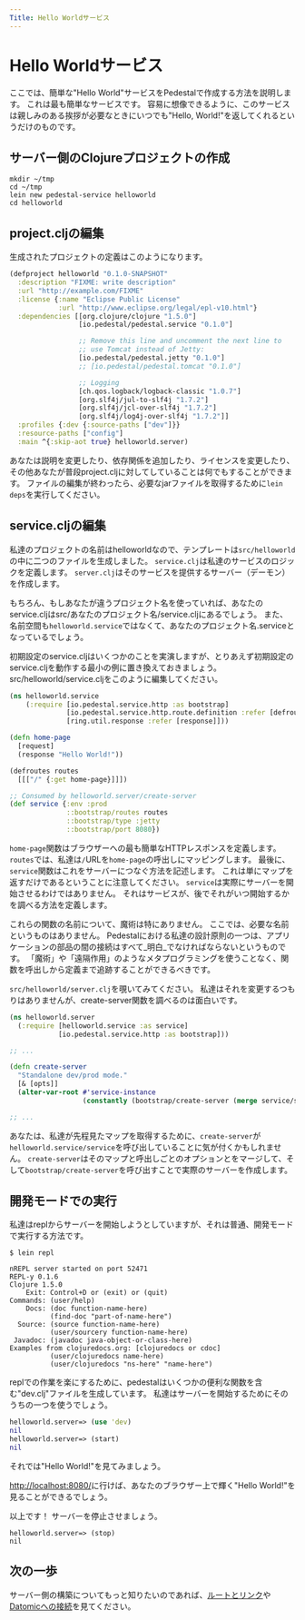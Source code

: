 ```yaml
---
Title: Hello Worldサービス
---
```


<!--
 Copyright 2013 Relevance, Inc.

 The use and distribution terms for this software are covered by the
 Eclipse Public License 1.0 (http://opensource.org/licenses/eclipse-1.0)
 which can be found in the file epl-v10.html at the root of this distribution.

 By using this software in any fashion, you are agreeing to be bound by
 the terms of this license.

 You must not remove this notice, or any other, from this software.
-->

# Hello Worldサービス

<!--
This explains how to create a simple "Hello World" service on
Pedestal. This is the simplest ever service. As you can easily guess,
the service just responds with "Hello, World!" whenever you need a
friendly greeting.
-->

ここでは、簡単な"Hello World"サービスをPedestalで作成する方法を説明します。
これは最も簡単なサービスです。
容易に想像できるように、このサービスは親しみのある挨拶が必要なときにいつでも"Hello, World!"を返してくれるというだけのものです。

## サーバー側のClojureプロジェクトの作成

```
mkdir ~/tmp
cd ~/tmp
lein new pedestal-service helloworld
cd helloworld
```

## project.cljの編集

<!--
The generated project definition looks like this:
-->

生成されたプロジェクトの定義はこのようになります。

```clojure
(defproject helloworld "0.1.0-SNAPSHOT"
  :description "FIXME: write description"
  :url "http://example.com/FIXME"
  :license {:name "Eclipse Public License"
            :url "http://www.eclipse.org/legal/epl-v10.html"}
  :dependencies [[org.clojure/clojure "1.5.0"]
                 [io.pedestal/pedestal.service "0.1.0"]

                 ;; Remove this line and uncomment the next line to
                 ;; use Tomcat instead of Jetty:
                 [io.pedestal/pedestal.jetty "0.1.0"]
                 ;; [io.pedestal/pedestal.tomcat "0.1.0"]

                 ;; Logging
                 [ch.qos.logback/logback-classic "1.0.7"]
                 [org.slf4j/jul-to-slf4j "1.7.2"]
                 [org.slf4j/jcl-over-slf4j "1.7.2"]
                 [org.slf4j/log4j-over-slf4j "1.7.2"]]
  :profiles {:dev {:source-paths ["dev"]}}
  :resource-paths ["config"]
  :main ^{:skip-aot true} helloworld.server)
```

<!--
You may want to change the description, add dependencies, change the
license, or whatever else you'd normally do to project.clj. Once you
finish editing the file, run `lein deps` to fetch any jars you need.
-->

あなたは説明を変更したり、依存関係を追加したり、ライセンスを変更したり、その他あなたが普段project.cljに対してしていることは何でもすることができます。
ファイルの編集が終わったら、必要なjarファイルを取得するために`lein deps`を実行してください。

## service.cljの編集

<!--
Our project name is helloworld, so the template generated two files
under `src/helloworld`. `service.clj` defines the logic of our 
service. `server.clj` creates a server (a daemon) to host that
service.
-->

私達のプロジェクトの名前はhelloworldなので、テンプレートは`src/helloworld`の中に二つのファイルを生成しました。
`service.clj`は私達のサービスのロジックを定義します。
`server.clj`はそのサービスを提供するサーバー（デーモン）を作成します。

<!--
Of course, if you used a different project name, your service.clj
would be src/your-project-name-here/service.clj. Also, the namespace
will be your-project-name-here.service instead of `helloworld.service`.
-->

もちろん、もしあなたが違うプロジェクト名を使っていれば、あなたのservice.cljはsrc/あなたのプロジェクト名/service.cljにあるでしょう。
また、名前空間も`helloworld.service`ではなくて、あなたのプロジェクト名.serviceとなっているでしょう。

<!--
The default service.clj demonstrates a few things, but for now let's
replace the default service.clj with the smallest example that will
work. Edit src/helloworld/service.clj until it looks like this:
-->

初期設定のservice.cljはいくつかのことを実演しますが、とりあえず初期設定のservice.cljを動作する最小の例に置き換えておきましょう。
src/helloworld/service.cljをこのように編集してください。

```clojure
(ns helloworld.service
    (:require [io.pedestal.service.http :as bootstrap]
              [io.pedestal.service.http.route.definition :refer [defroutes]]
              [ring.util.response :refer [response]]))

(defn home-page
  [request]
  (response "Hello World!"))

(defroutes routes
  [[["/" {:get home-page}]]])

;; Consumed by helloworld.server/create-server
(def service {:env :prod
              ::bootstrap/routes routes
              ::bootstrap/type :jetty
              ::bootstrap/port 8080})
```

<!--
The `home-page` function defines the simplest HTTP response to the
browser. In `routes`, we map the URL `/` so it will invoke
`home-page`. Finally, the function `service` describes how to hook
this up to a server. Notice that this just returns a map. `service`
doesn't actually start the server up; it defines how the service will
look when it gets started later.
-->

`home-page`関数はブラウザーへの最も簡単なHTTPレスポンスを定義します。
`routes`では、私達は`/`URLを`home-page`の呼出しにマッピングします。
最後に、`service`関数はこれをサーバーにつなぐ方法を記述します。
これは単にマップを返すだけであるということに注意してください。
`service`は実際にサーバーを開始させるわけではありません。
それはサービスが、後でそれがいつ開始するかを調べる方法を定義します。

<!--
There's nothing magic about these function names. There are no
required names here. One of our design principles in Pedestal is that
all the connections between parts of your application should be
_evident_. You should be able to trace functions from call to
definition without any "magic" or "action at a distance"
metaprogramming.
-->

これらの関数の名前について、魔術は特にありません。
ここでは、必要な名前というものはありません。
Pedestalにおける私達の設計原則の一つは、アプリケーションの部品の間の接続はすべて_明白_でなければならないというものです。
「魔術」や「遠隔作用」のようなメタプログラミングを使うことなく、関数を呼出しから定義まで追跡することができるべきです。

<!--
Take a peek into `src/helloworld/server.clj`. We won't be changing it,
but it's interesting to look at the create-server function:
-->

`src/helloworld/server.clj`を覗いてみてください。
私達はそれを変更するつもりはありませんが、create-server関数を調べるのは面白いです。

``` clojure
(ns helloworld.server
  (:require [helloworld.service :as service]
            [io.pedestal.service.http :as bootstrap]))

;; ...

(defn create-server
  "Standalone dev/prod mode."
  [& [opts]]
  (alter-var-root #'service-instance
                  (constantly (bootstrap/create-server (merge service/service opts)))))

;; ...

```

<!--
You can see that `create-server` calls `helloworld.service/service` to
get that map we just looked at. `create-server` merges that map with
any per-invocation options, and then creates the actual server by
calling `bootstrap/create-server`.
-->

あなたは、私達が先程見たマップを取得するために、`create-server`が`helloworld.service/service`を呼び出していることに気が付くかもしれません。
`create-server`はそのマップと呼出しごとのオプションとをマージして、そして`bootstrap/create-server`を呼び出すことで実際のサーバーを作成します。

## 開発モードでの実行

<!--
We'll start the server from a repl, which is how we will normally run in development mode.
-->

私達はreplからサーバーを開始しようとしていますが、それは普通、開発モードで実行する方法です。

```
$ lein repl

nREPL server started on port 52471
REPL-y 0.1.6
Clojure 1.5.0
    Exit: Control+D or (exit) or (quit)
Commands: (user/help)
    Docs: (doc function-name-here)
          (find-doc "part-of-name-here")
  Source: (source function-name-here)
          (user/sourcery function-name-here)
 Javadoc: (javadoc java-object-or-class-here)
Examples from clojuredocs.org: [clojuredocs or cdoc]
          (user/clojuredocs name-here)
          (user/clojuredocs "ns-here" "name-here")
```

<!--
To make life easier in the repl, pedestal generated a "dev.clj" file with some convenience functions. We'll use one to start the server:
-->

replでの作業を楽にするために、pedestalはいくつかの便利な関数を含む"dev.clj"ファイルを生成しています。
私達はサーバーを開始するためにそのうちの一つを使うでしょう。

```clojure
helloworld.server=> (use 'dev)
nil
helloworld.server=> (start)
nil

```

<!--
Now let's see "Hello World!"
-->

それでは"Hello World!"を見てみましょう。

<!--
Go to [http://localhost:8080/](http://localhost:8080/)  and you'll see a shiny "Hello World!" in your browser.
-->

[http://localhost:8080/](http://localhost:8080/)に行けば、あなたのブラウザー上で輝く"Hello World!"を見ることができるでしょう。

<!--
Done! Let's stop the server.
-->

以上です！
サーバーを停止させましょう。

```
helloworld.server=> (stop)
nil
```

## 次の一歩

<!--
For more about building out the server side, you can look at
[Routing and Linking](/documentation/service-routing/) or
[Connecting to Datomic](/documentation/connecting-to-datomic/).
-->

サーバー側の構築についてもっと知りたいのであれば、[ルートとリンク](/documentation/service-routing/)や[Datomicへの接続](/documentation/connecting-to-datomic/)を見てください。
